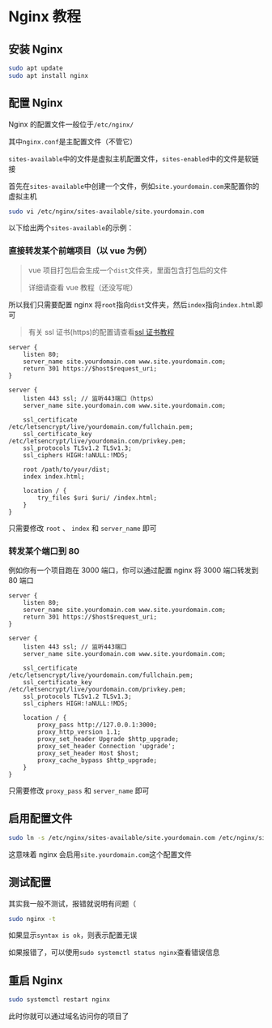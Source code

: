# Nginx 教程

## 安装 Nginx

```bash
sudo apt update
sudo apt install nginx
```

## 配置 Nginx

Nginx 的配置文件一般位于`/etc/nginx/`

其中`nginx.conf`是主配置文件（不管它）

`sites-available`中的文件是虚拟主机配置文件，`sites-enabled`中的文件是软链接

首先在`sites-available`中创建一个文件，例如`site.yourdomain.com`来配置你的虚拟主机

```bash
sudo vi /etc/nginx/sites-available/site.yourdomain.com
```

以下给出两个`sites-available`的示例：

### 直接转发某个前端项目（以 vue 为例）

> vue 项目打包后会生成一个`dist`文件夹，里面包含打包后的文件
>
> 详细请查看 vue 教程（还没写呢）

所以我们只需要配置 nginx 将`root`指向`dist`文件夹，然后`index`指向`index.html`即可

> 有关 ssl 证书(https)的配置请查看[ssl 证书教程](./ssl.md)

```nginx
server {
    listen 80;
    server_name site.yourdomain.com www.site.yourdomain.com;
    return 301 https://$host$request_uri;
}

server {
    listen 443 ssl; // 监听443端口（https）
    server_name site.yourdomain.com www.site.yourdomain.com;

    ssl_certificate /etc/letsencrypt/live/yourdomain.com/fullchain.pem;
    ssl_certificate_key /etc/letsencrypt/live/yourdomain.com/privkey.pem;
    ssl_protocols TLSv1.2 TLSv1.3;
    ssl_ciphers HIGH:!aNULL:!MD5;

    root /path/to/your/dist;
    index index.html;

    location / {
    	try_files $uri $uri/ /index.html;
    }
}
```

只需要修改 `root` 、 `index` 和 `server_name` 即可

### 转发某个端口到 80

例如你有一个项目跑在 3000 端口，你可以通过配置 nginx 将 3000 端口转发到 80 端口

```nginx
server {
    listen 80;
    server_name site.yourdomain.com www.site.yourdomain.com;
    return 301 https://$host$request_uri;
}

server {
    listen 443 ssl; // 监听443端口
    server_name site.yourdomain.com www.site.yourdomain.com;

    ssl_certificate /etc/letsencrypt/live/yourdomain.com/fullchain.pem;
    ssl_certificate_key /etc/letsencrypt/live/yourdomain.com/privkey.pem;
    ssl_protocols TLSv1.2 TLSv1.3;
    ssl_ciphers HIGH:!aNULL:!MD5;

    location / {
        proxy_pass http://127.0.0.1:3000;
        proxy_http_version 1.1;
        proxy_set_header Upgrade $http_upgrade;
        proxy_set_header Connection 'upgrade';
        proxy_set_header Host $host;
        proxy_cache_bypass $http_upgrade;
    }
}
```

只需要修改 `proxy_pass` 和 `server_name` 即可

## 启用配置文件

```bash
sudo ln -s /etc/nginx/sites-available/site.yourdomain.com /etc/nginx/sites-enabled/site.yourdomain.com
```

这意味着 nginx 会启用`site.yourdomain.com`这个配置文件

## 测试配置

其实我一般不测试，报错就说明有问题（

```bash
sudo nginx -t
```

如果显示`syntax is ok`，则表示配置无误

如果报错了，可以使用`sudo systemctl status nginx`查看错误信息

## 重启 Nginx

```bash
sudo systemctl restart nginx
```

此时你就可以通过域名访问你的项目了
